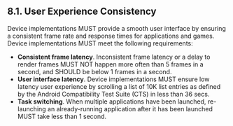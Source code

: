 ## 8.1\. User Experience Consistency

Device implementations MUST provide a smooth user interface by ensuring a
consistent frame rate and response times for applications and games. Device
implementations MUST meet the following requirements:

*   **Consistent frame latency**. Inconsistent frame latency or a delay to
render frames MUST NOT happen more often than 5 frames in a second, and SHOULD
be below 1 frames in a second.
*   **User interface latency**. Device implementations MUST ensure low latency
user experience by scrolling a list of 10K list entries as defined by the
Android Compatibility Test Suite (CTS) in less than 36 secs.
*   **Task switching**. When multiple applications have been launched,
re-launching an already-running application after it has been launched MUST
take less than 1 second.

